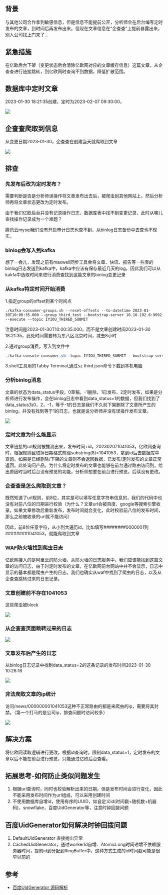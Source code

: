 ## 背景

与其他公司合作拿到敏感信息，但是信息不能提前公开，分析师会在后台编写定时发布的文章，到时间后再发布出来。但现在文章信息在“企查查”上提前暴露出来，别人公司找上门来了...

## 紧急措施

在亿欧后台下架（变更状态后会清除亿欧网对应的文章缓存信息）这篇文章，从企查查进行链接跳转，到亿欧网时查询不到数据，降低扩散范围。



## 数据库中定时文章

2023-01-30 18:21:35创建，定时为2023-02-07 09:30:00，

![](../images/design_20230131193645.png)

## 企查查爬取到信息

从变更日期2023-01-30，企查查在创建当天就爬取到文章

![](../images/design_20230131193144.png)



## 排查

### 先发布后改为定时发布？

需要判断是否是分析师误操作将文章发布出去后，被爬虫到其他网站上，然后分析师再将文章状态更改为定时发布。

由于我们亿欧后台并没有记录操作日志，数据库表中找不到变更记录，此时从哪儿查找操作记录成为一个难题？

腾讯云mysql我们没有开启审计日志也查不到，从binlog日志备份中去查也不现实。

### binlog会写入到kafka

想了一会儿，发现之前有maxwell同步工具会将文章、快讯、报告等一些表的binlog日志发送到kafka中，kafka中应该有保存最近几天的log，因此我们可以从kakfa中选取时间来进行消费查找到这篇文章的binlog变更记录

### 从kafka特定时间开始消费

1.指定group的offset到某个时间点

```shell
./kafka-consumer-groups.sh --reset-offsets --to-datetime 2023-01-30T10:00:35.000 --group third_test --bootstrap-server 10.10.192.6:9092 --execute --topic IYIOU_THIRED_SUBMIT
```

注意时间是2023-01-30T10:00:35.000，而不是文章创建时间2023-01-30 18:21:35，此处时间需要转为东八区北京时间，减去8小时

2.通过group消费，写入到文件中

```java
./kafka-console-consumer.sh -topic IYIOU_THIRED_SUBMIT --bootstrap-server 10.10.192.6:9092 --group third_test > third.json
```

3.shell工具用的Tabby Terminal,通过sz third.json命令下载到本机电脑

### 分析binlog消息

文章的状态为data_status字段，0草稿，-1删除，1已发布，2定时发布，如果是分析师进行发布操作，会在binlog日志中看到data_status=1的数据，但我们找到了data_status为0，2，-1，等于-1的日志是我们不久前下架删除了文章所产生的binlog，并没有找到等于1的日志，也就是说分析师并没有误操作发布文章。

![](../images/design_20230131202443.png)

### 定时文章为什么能显示

文章链接的url规则被推测出来，发布时间+id，202302071041053，亿欧网查询时，根据规则截取掉日期格式前缀substring(8)=1041053，拿到id后去数据库中查询。如果是已经删除/下架的文章则不会返回数据，已发布/定时发布的文章正常返回。此处询问产品，为什么将定时发布的文章也能够在前台通过路由访问到，给出原因时当时后台没有预览的功能，分析师想要在前台进行预览，后续没有更改。

### 企查查是怎么爬取到文章？

既然知道了url规则，前8位，其实是可以填写任意字符串信息的，我们的代码中也没有对前八位的日期进行校验（为什么？文章url会被百度、google等搜索引擎收录，如果文章修改后重新发布，发布时间就会变化，此时校验前八位的发布时间，那么之前被收录的url就不能访问）

因此，前8位任意字符，从小到大遍历id，比如填写########0000001到########1041053，就能爬取到文章

### WAF防火墙找到爬虫日志

亿欧网接入的是阿里云的防火墙，从防火墙的日志服务中，我们应该能找到这篇文章的访问日志，由于时定时发布的文章，在亿欧网前台网站中并不会显示，日志中显示的基本都是爬虫产生的日志。我们也确实从waf中找到了爬虫的日志，以及从企查查跳转过来的日志记录。

### 文章创建前不存在1041053

这些爬虫被block

![](../images/design_20230131204613.png)



### 从企查查页面跳转过来的日志

![](../images/design_20230131204841.png)



### 文章发布后产生的日志

从binlog日志记录中找到data_status=2的这条记录的发布时间2023-01-30 10:26:16

![](../images/design_20230131205409.png)



### 非法爬取文章的ip统计

访问/news/000000001041053这种不正常路由的都是来爬虫的ip，需要将其封禁。（第一个打马的是公司ip，排查问题时访问较多）

![](../images/design_20230131205701.png)



## 解决方案

将亿欧网读取逻辑进行更改，根据id查询时，限制data_status=1，定时发布的文章以后不能在前台进行预览，只能通过亿欧后台查看。

## 拓展思考-如何防止类似问题发生

1. 根据url查询时，同时也校验解析出来的日期，但是发布时间会进行变化，因此不能采用发布时间作为url组成，可以采用创建时间
2. 不使用数据库自增id，使用有序的UUID，如自定义id(时间戳+随机数+机器码)，snowflake，百度UidGenerator等，注意时钟回拨问题



## 百度UidGenerator如何解决时钟回拨问题

1. DefaultUidGenerator 直接抛出异常
2. CachedUidGenerator，通过workerId自增、AtomicLong时间递增不依赖服务器时间，提前id到分配到RingBuffer中，这种方式生成的id时间戳可能是很早以前的

## 参考

* [百度UidGenerator 源码解析](https://developer.aliyun.com/article/894520)